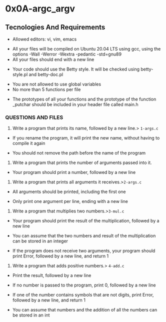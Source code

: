 # **0x0A-argc_argv**

## **Tecnologies And Requirements**
- Allowed editors: vi, vim, emacs
+ All your files will be compiled on Ubuntu 20.04 LTS using gcc, using the options -Wall -Werror -Wextra -pedantic -std=gnu89
+ All your files should end with a new line
* Your code should use the Betty style. It will be checked using betty-style.pl and betty-doc.pl
+ You are not allowed to use global variables
+ No more than 5 functions per file
* The prototypes of all your functions and the prototype of the function _putchar should be included in your header file called main.h


### **QUESTIONS AND FILES**

1. Write a program that prints its name, followed by a new line.> `1-args.c`

+ If you rename the program, it will print the new name, without having to compile it again
- You should not remove the path before the name of the program

1. Write a program that prints the number of arguments passed into it.

+ Your program should print a number, followed by a new line

1. Write a program that prints all arguments it receives.>`2-args.c`

+ All arguments should be printed, including the first one
- Only print one argument per line, ending with a new line

1. Write a program that multiplies two numbers.>`3-mul.c`

+ Your program should print the result of the multiplication, followed by a new line
- You can assume that the two numbers and result of the multiplication can be stored in an integer
+ If the program does not receive two arguments, your program should print Error, followed by a new line, and return 1

1. Write a program that adds positive numbers.> `4-add.c`
+ Print the result, followed by a new line
- If no number is passed to the program, print 0, followed by a new line
+ If one of the number contains symbols that are not digits, print Error, followed by a new line, and return 1
* You can assume that numbers and the addition of all the numbers can be stored in an int
